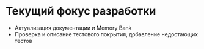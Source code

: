 # Текущий фокус разработки

- Актуализация документации и Memory Bank
- Проверка и описание тестового покрытия, добавление недостающих тестов
